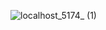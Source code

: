 ![localhost_5174_ (1)](https://github.com/user-attachments/assets/cf2477d0-3f01-45a9-bdc6-aad682bef65a)
